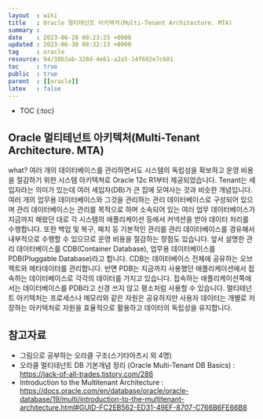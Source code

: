 ```yaml
---
layout  : wiki
title   : Oracle 멀티테넌트 아키텍처(Multi-Tenant Architecture. MTA)
summary : 
date    : 2023-06-28 08:23:25 +0900
updated : 2023-06-30 08:32:13 +0900
tag     : oracle
resource: 94/38b3ab-328d-4e61-a2a5-14f602e7c601
toc     : true
public  : true
parent  : [[oracle]]
latex   : false
---
```

* TOC
{:toc}

## Oracle 멀티테넌트 아키텍처(Multi-Tenant Architecture. MTA) 
what?
여러 개의 데이터베이스를 관리하면서도 시스템의 독립성을 확보하고 운영 비용을 절감하기 위한 시스템 아키텍쳐로 Oracle 12c R1부터 제공되었습니다. Tenant는 세입자라는 의미가 있는데 여러 세입자(DB)가 큰 집에 모여사는 것과 비슷한 개념입니다.
여러 개의 업무용 데이터베이스와 그것을 관리하는 관리 데이터베이스로 구성되어 있으며 관리 데이터베이스는 관리를 목적으로 하며 소속되어 있는 여러 업무 데이터베이스가 지금까지 해왔던 대로 각 시스템의 애플리케이션 등에서 커넥션을 받아 데이터 처리를 수행합니다. 또한 백업 및 복구, 패치 등 기본적인 관리를 관리 데이터베이스를 경유해서 내부적으로 수행할 수 있으므로 운영 비용을 절감하는 장점도 있습니다.
앞서 설명한 관리 데이터베이스를 CDB(Container Database), 업무용 데이터베이스를 PDB(Pluggable Database)라고 합니다. 
CDB는 데이터베이스 전체에 공유하는 오브젝트와 메타데이터를 관리합니다. 반면 PDB는 지금까지 사용했던 애플리케이션에서 접속하는 데이터베이스로 각각의 데이터를 가지고 있습니다. 접속하는 애플리케이션쪽에서는 데이터베이스를 PDB라고 신경 쓰지 않고 평소처럼 사용할 수 있습니다. 
멀티테넌트 아키텍처는 프로세스나 메모리와 같은 자원은 공유하지만 사용자 데이터는 개별로 저장하는 아키텍처로 자원을 효율적으로 활용하고 데이터의 독립성을 유지합니다.

## 참고자료
- 그림으로 공부하는 오라클 구조(스기타아츠시 외 4명)
- 오라클 멀티테넌트 DB 기본개념 정리 (Oracle Multi-Tenant DB Basics) : <https://jack-of-all-trades.tistory.com/286>
- Introduction to the Multitenant Architecture : <https://docs.oracle.com/en/database/oracle/oracle-database/19/multi/introduction-to-the-multitenant-architecture.html#GUID-FC2EB562-ED31-49EF-8707-C766B6FE66B8>
